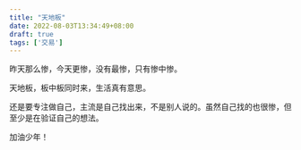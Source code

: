 ```yaml
---
title: "天地板"
date: 2022-08-03T13:34:49+08:00
draft: true
tags: ['交易']
---
```


昨天那么惨，今天更惨，没有最惨，只有惨中惨。

天地板，板中板同时来，生活真有意思。

还是要专注做自己，主流是自己找出来，不是别人说的。虽然自己找的也很惨，但至少是在验证自己的想法。

加油少年！